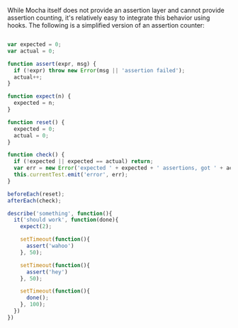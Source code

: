 While Mocha itself does not provide an assertion layer and cannot provide assertion counting, it's relatively easy to integrate this behavior using hooks. The following is a simplified version of an assertion counter:

```js

var expected = 0;
var actual = 0;

function assert(expr, msg) {
  if (!expr) throw new Error(msg || 'assertion failed');
  actual++;
}

function expect(n) {
  expected = n;
}

function reset() {
  expected = 0;
  actual = 0;
}

function check() {
  if (!expected || expected == actual) return;
  var err = new Error('expected ' + expected + ' assertions, got ' + actual);
  this.currentTest.emit('error', err);
}

beforeEach(reset);
afterEach(check);

describe('something', function(){
  it('should work', function(done){
    expect(2);

    setTimeout(function(){
      assert('wahoo')
    }, 50);

    setTimeout(function(){
      assert('hey')
    }, 50);

    setTimeout(function(){
      done();
    }, 100);
  })
})
```